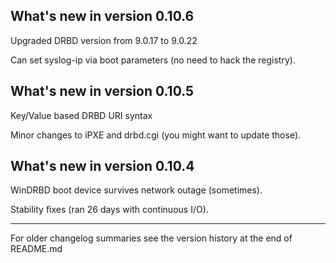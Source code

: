 What's new in version 0.10.6
----------------------------

Upgraded DRBD version from 9.0.17 to 9.0.22

Can set syslog-ip via boot parameters (no need to hack the
registry).

What's new in version 0.10.5
----------------------------

Key/Value based DRBD URI syntax

Minor changes to iPXE and drbd.cgi (you might want to
update those).

What's new in version 0.10.4
----------------------------

WinDRBD boot device survives network outage (sometimes).

Stability fixes (ran 26 days with continuous I/O).

----------------------------

For older changelog summaries see the version history 
at the end of README.md
